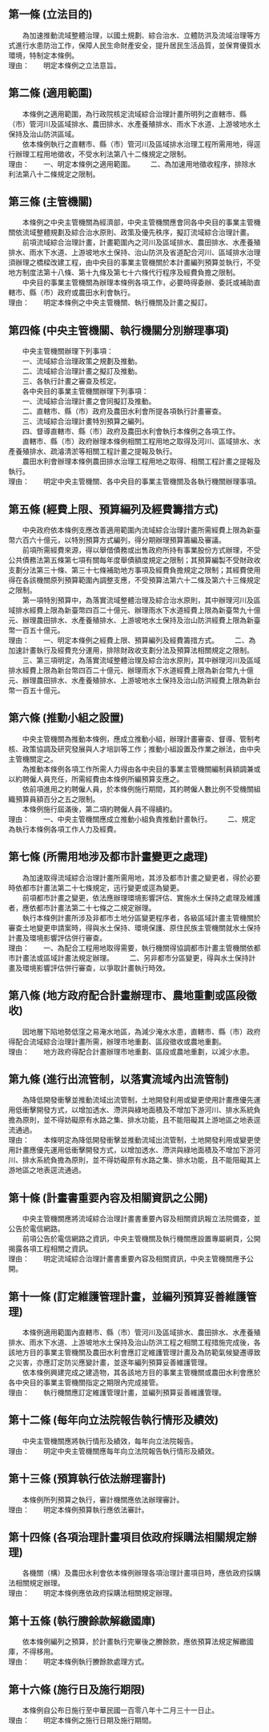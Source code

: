 第一條 (立法目的)
-----------------
　　為加速推動流域整體治理，以國土規劃、綜合治水、立體防洪及流域治理等方式進行水患防治工作，保障人民生命財產安全，提升居民生活品質，並保育優質水環境，特制定本條例。  
理由：　　明定本條例之立法意旨。

第二條 (適用範圍)
-----------------
　　本條例之適用範圍，為行政院核定流域綜合治理計畫所明列之直轄市、縣（市）管河川及區域排水、農田排水、水產養殖排水、雨水下水道、上游坡地水土保持及治山防洪區域。  
　　依本條例執行之直轄市、縣（市）管河川及區域排水治理工程所需用地，得逕行辦理工程用地徵收，不受水利法第八十二條規定之限制。  
理由：　　一、明定本條例之適用範圍。
　　二、為加速用地徵收程序，排除水利法第八十二條規定之限制。

第三條 (主管機關)
-----------------
　　本條例之中央主管機關為經濟部，中央主管機關應會同各中央目的事業主管機關依流域整體規劃及綜合治水原則、政策及優先秩序，擬訂流域綜合治理計畫。  
　　前項流域綜合治理計畫，計畫範圍內之河川及區域排水、農田排水、水產養殖排水、雨水下水道、上游坡地水土保持、治山防洪及省道配合河川、區域排水治理須辦理之橋樑改建工程，由中央目的事業主管機關於本計畫編列預算並執行，不受地方制度法第十八條、第十九條及第七十六條代行程序及經費負擔之限制。  
　　中央目的事業主管機關為辦理本條例各項工作，必要時得委辦、委託或補助直轄市、縣（市）政府或農田水利會執行。  
理由：　　明定本條例之中央主管機關、執行機關及計畫之擬訂。

第四條 (中央主管機關、執行機關分別辦理事項)
-------------------------------------------
　　中央主管機關辦理下列事項：  
　　一、流域綜合治理政策之規劃及推動。  
　　二、流域綜合治理計畫之擬訂及推動。  
　　三、各執行計畫之審查及核定。  
　　各中央目的事業主管機關辦理下列事項：  
　　一、流域綜合治理計畫之會同擬訂及推動。  
　　二、直轄市、縣（市）政府及農田水利會所提各項執行計畫審查。  
　　三、流域綜合治理計畫特別預算之編列。  
　　四、督導直轄市、縣（市）政府及農田水利會執行本條例之各項工作。  
　　直轄市、縣（市）政府辦理本條例相關工程用地之取得及河川、區域排水、水產養殖排水、疏濬清淤等相關工程計畫之提報及執行。  
　　農田水利會辦理本條例農田排水治理工程用地之取得、相關工程計畫之提報及執行。  
理由：　　明定中央主管機關、各中央目的事業主管機關及各執行機關辦理事項。

第五條 (經費上限、預算編列及經費籌措方式)
-----------------------------------------
　　中央政府依本條例支應改善適用範圍內流域綜合治理計畫所需經費上限為新臺幣六百六十億元，以特別預算方式編列，得分期辦理預算籌編及審議。  
　　前項所需經費來源，得以舉借債務或出售政府所持有事業股份方式辦理，不受公共債務法第五條第七項有關每年度舉債額度規定之限制；其預算編製不受財政收支劃分法第三十條、第三十七條補助地方事項及經費負擔規定之限制；其經費使用得在各該機關原列預算範圍內調整支應，不受預算法第六十二條及第六十三條規定之限制。  
　　第一項特別預算中，為落實流域整體治理及綜合治水原則，其中辦理河川及區域排水經費上限為新臺幣四百二十億元、辦理雨水下水道經費上限為新臺幣九十億元、辦理農田排水、水產養殖排水、上游坡地水土保持及治山防洪經費上限為新臺幣一百五十億元。  
理由：　　一、明定本條例之經費上限、預算編列及經費籌措方式。
　　二、為加速計畫執行及經費充分運用，排除財政收支劃分法及預算法相關規定之限制。
　　三、第三項明定，為落實流域整體治理及綜合治水原則，其中辦理河川及區域排水經費上限為新台幣四百二十億元、辦理雨水下水道經費上限為新台幣九十億元、辦理農田排水、水產養殖排水、上游坡地水土保持及治山防洪經費上限為新台幣一百五十億元。

第六條 (推動小組之設置)
-----------------------
　　中央主管機關為推動本條例，應成立推動小組，辦理計畫審查、督導、管制考核、政策協調及研究發展與人才培訓等工作；推動小組設置及作業之辦法，由中央主管機關定之。  
　　為推動本條例各項工作所需人力得由各中央目的事業主管機關編制員額調兼或以約聘僱人員充任，所需經費由本條例所編預算支應之。  
　　依前項進用之約聘僱人員，於本條例施行期間，其約聘僱人數比例不受機關組織預算員額百分之五之限制。  
　　本條例施行屆滿後，第二項約聘僱人員不得續約。  
理由：　　一、中央主管機關應成立推動小組負責推動計畫執行。
　　二、規定為執行本條例各項工作人力及經費。

第七條 (所需用地涉及都市計畫變更之處理)
---------------------------------------
　　為加速取得流域綜合治理計畫所需用地，其涉及都市計畫之變更者，得於必要時依都市計畫法第二十七條規定，迅行變更或逕為變更。  
　　前項都市計畫之變更，依法應辦理環境影響評估、實施水土保持之處理及維護者，應依都市計畫法第二十七條之二規定辦理。  
　　執行本條例計畫所涉及非都市土地分區變更程序者，各級區域計畫主管機關於審查土地變更申請案時，得與水土保持、環境保護、原住民族主管機關就水土保持計畫及環境影響評估併行審查。  
理由：　　一、為配合工程用地取得需要，執行機關得協調都市計畫主管機關依都市計畫法或區域計畫法規定辦理。
　　二、另非都市分區變更，得與水土保持計畫及環境影響評估併行審查，以爭取計畫執行時效。

第八條 (地方政府配合計畫辦理市、農地重劃或區段徵收)
---------------------------------------------------
　　因地層下陷地勢低窪之易淹水地區，為減少淹水水患，直轄市、縣（市）政府得配合流域綜合治理計畫所需，辦理市地重劃、區段徵收或農地重劃。  
理由：　　地方政府得配合計畫辦理市地重劃、區段或農地重劃，以減少水患。

第九條 (進行出流管制，以落實流域內出流管制)
-------------------------------------------
　　為降低開發衝擊並推動流域出流管制，土地開發利用或變更使用計畫應優先運用低衝擊開發方式，以增加透水、滯洪與綠地面積及不增加下游河川、排水系統負擔為原則，並不得妨礙原有水路之集、排水功能，且不能阻礙其上游地區之地表逕流通過。  
理由：　　本條明定為降低開發衝擊並推動流域出流管制，土地開發利用或變更使用計畫應優先運用低衝擊開發方式，以增加透水、滯洪與綠地面積及不增加下游河川、排水系統負擔為原則，並不得妨礙原有水路之集、排水功能，且不能阻礙其上游地區之地表逕流通過。

第十條 (計畫書重要內容及相關資訊之公開)
---------------------------------------
　　中央主管機關應將流域綜合治理計畫書重要內容及相關資訊報立法院備查，並公告於電信網路。  
　　前項公告於電信網路之資訊，中央主管機關及執行機關應設置專屬網頁，公開揭露各項工程相關之資訊。  
理由：　　明定流域綜合治理計畫書重要內容及相關資訊，中央主管機關應予公開。

第十一條 (訂定維護管理計畫，並編列預算妥善維護管理)
---------------------------------------------------
　　本條例適用範圍內直轄市、縣（市）管河川及區域排水、農田排水、水產養殖排水、雨水下水道、上游坡地水土保持及治山防洪工程之相關工程措施完成後，各該地方目的事業主管機關及農田水利會應訂定維護管理計畫及為防範氣候變遷導致之災害，亦應訂定防災應變計畫，並逐年編列預算妥善維護管理。  
　　依本條例興建完成之建造物，其各該地方目的事業主管機關或農田水利會應於各中央目的事業主管機關指定之期限內完成接管。  
理由：　　執行機關應訂定維護管理計畫，並編列預算妥善維護管理。

第十二條 (每年向立法院報告執行情形及績效)
-----------------------------------------
　　中央主管機關應將執行情形及績效，每年向立法院報告。  
理由：　　明定中央主管機關應每年向立法院報告執行情形及績效。

第十三條 (預算執行依法辦理審計)
-------------------------------
　　本條例所列預算之執行，審計機關應依法辦理審計。  
理由：　　明定本條例預算執行應依法審計。

第十四條 (各項治理計畫項目依政府採購法相關規定辦理)
---------------------------------------------------
　　各機關（構）及農田水利會依本條例辦理各項治理計畫項目時，應依政府採購法相關規定辦理。  
理由：　　明定本條例應依政府採購法相關規定辦理。

第十五條 (執行賸餘款解繳國庫)
-----------------------------
　　依本條例編列之預算，於計畫執行完畢後之賸餘款，應依預算法規定解繳國庫，不得移用。  
理由：　　明定本條例執行賸餘款處理方式。

第十六條 (施行日及施行期限)
---------------------------
　　本條例自公布日施行至中華民國一百零八年十二月三十一日止。  
理由：　　明定本條例之施行日期及施行期間。